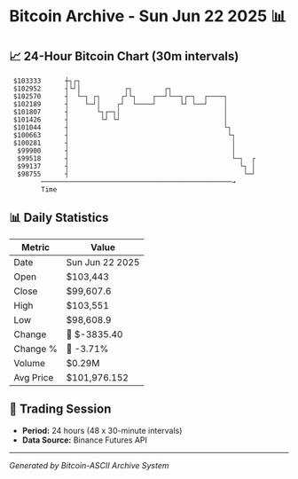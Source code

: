 # Bitcoin Archive - Sun Jun 22 2025 📊

## 📈 24-Hour Bitcoin Chart (30m intervals)

```
 $103333      ┼┐┌┐                                             
 $102952      ┤└┘│           ┌┐        ┌┐                      
 $102570      ┤  └─┐ ┌┐     ┌┘└┐    ┌──┘└──┐┌─┐  ┌────┐        
 $102189      ┤    └─┘│    ┌┘  └────┘      └┘ └──┘    │        
 $101807      ┤       └┐┌─┐│                          │        
 $101426      ┤        └┘ └┘                          │        
 $101044      ┤                                       └┐       
 $100663      ┤                                        └┐      
 $100281      ┤                                         │      
  $99900      ┤                                         │      
  $99518      ┤                                         └─┐  ┌ 
  $99137      ┤                                           └┐ │ 
  $98755      ┤                                            └─┘ 
        ────────────────────────────────────────────────→
        Time
```

## 📊 Daily Statistics

| Metric | Value |
|--------|-------|
| Date | Sun Jun 22 2025 |
| Open | $103,443 |
| Close | $99,607.6 |
| High | $103,551 |
| Low | $98,608.9 |
| Change | 🔴 $-3835.40 |
| Change % | 🔴 -3.71% |
| Volume | $0.29M |
| Avg Price | $101,976.152 |

## 📅 Trading Session

- **Period:** 24 hours (48 x 30-minute intervals)
- **Data Source:** Binance Futures API

---
*Generated by Bitcoin-ASCII Archive System*
